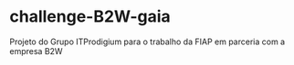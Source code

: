 # challenge-B2W-gaia
Projeto do Grupo ITProdigium para o trabalho da FIAP em parceria com a empresa B2W
